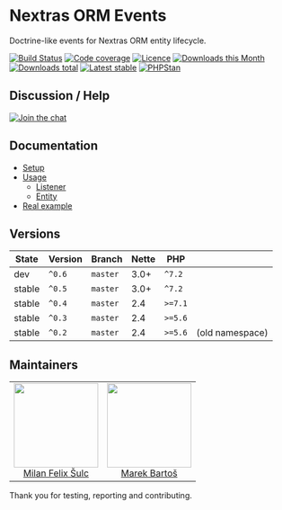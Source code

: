 # Nextras ORM Events

Doctrine-like events for Nextras ORM entity lifecycle.

[![Build Status](https://img.shields.io/travis/contributte/nextras-orm-events.svg?style=flat-square)](https://travis-ci.org/contributte/nextras-orm-events)
[![Code coverage](https://img.shields.io/coveralls/contributte/nextras-orm-events.svg?style=flat-square)](https://coveralls.io/r/contributte/nextras-orm-events)
[![Licence](https://img.shields.io/packagist/l/contributte/nextras-orm-events.svg?style=flat-square)](https://packagist.org/packages/contributte/nextras-orm-events)
[![Downloads this Month](https://img.shields.io/packagist/dm/contributte/nextras-orm-events.svg?style=flat-square)](https://packagist.org/packages/contributte/nextras-orm-events)
[![Downloads total](https://img.shields.io/packagist/dt/contributte/nextras-orm-events.svg?style=flat-square)](https://packagist.org/packages/contributte/nextras-orm-events)
[![Latest stable](https://img.shields.io/packagist/v/contributte/nextras-orm-events.svg?style=flat-square)](https://packagist.org/packages/contributte/nextras-orm-events)
[![PHPStan](https://img.shields.io/badge/PHPStan-enabled-brightgreen.svg?style=flat-square)](https://github.com/phpstan/phpstan)

## Discussion / Help

[![Join the chat](https://img.shields.io/gitter/room/contributte/contributte.svg?style=flat-square)](http://bit.ly/ctteg)

## Documentation

- [Setup](.docs/README.md#setup)
- [Usage](.docs/README.md#usage)
  - [Listener](.docs/README.md#listener)
  - [Entity](.docs/README.md#entity)
- [Real example](.docs/README.md#real-example)

## Versions

| State       | Version | Branch   | Nette | PHP     | |
|-------------|---------|----------|-------|---------|-|
| dev         | `^0.6`  | `master` | 3.0+  | `^7.2`  | |
| stable      | `^0.5`  | `master` | 3.0+  | `^7.2`  | |
| stable      | `^0.4`  | `master` | 2.4   | `>=7.1` | |
| stable      | `^0.3`  | `master` | 2.4   | `>=5.6` | |
| stable      | `^0.2`  | `master` | 2.4   | `>=5.6` | (old namespace)

## Maintainers

<table>
  <tbody>
    <tr>
      <td align="center">
        <a href="https://github.com/f3l1x">
            <img width="150" height="150" src="https://avatars2.githubusercontent.com/u/538058?v=3&s=150">
        </a>
        </br>
        <a href="https://github.com/f3l1x">Milan Felix Šulc</a>
      </td>
      <td align="center">
        <a href="https://github.com/mabar">
            <img width="150" height="150" src="https://avatars0.githubusercontent.com/u/20974277?s=150&v=4">
        </a>
        </br>
        <a href="https://github.com/mabar">Marek Bartoš</a>
      </td>
    </tr>
  </tbody>
</table>

Thank you for testing, reporting and contributing.
